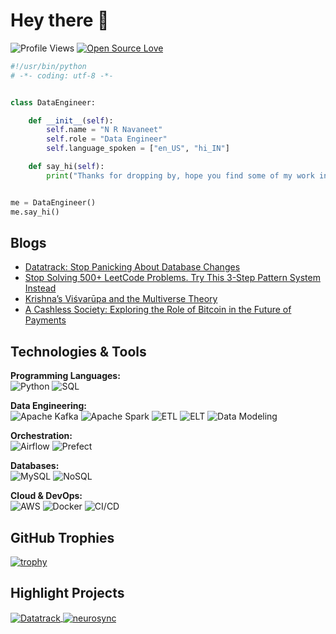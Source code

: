 # Hey there 👋

![Profile Views](https://komarev.com/ghpvc/?username=nrnavaneet&label=Profile%20Views&color=blue&style=flat-square)
[![Open Source Love](https://badges.frapsoft.com/os/v1/open-source.svg?v=102)](https://github.com/ellerbrock/open-source-badge/)

```python
#!/usr/bin/python
# -*- coding: utf-8 -*-


class DataEngineer:

    def __init__(self):
        self.name = "N R Navaneet"
        self.role = "Data Engineer"
        self.language_spoken = ["en_US", "hi_IN"]

    def say_hi(self):
        print("Thanks for dropping by, hope you find some of my work interesting.")


me = DataEngineer()
me.say_hi()
```

## Blogs

- [Datatrack: Stop Panicking About Database Changes](https://medium.com/@navaneetnr/datatrack-stop-panicking-about-database-changes-d7449d1ee529)
- [Stop Solving 500+ LeetCode Problems. Try This 3-Step Pattern System Instead](https://medium.com/@navaneetnr/stop-solving-500-leetcode-problems-try-this-3-step-pattern-system-instead-3c463f8cc602)
- [Krishna’s Viśvarūpa and the Multiverse Theory](https://medium.com/@navaneetnr/krishnas-vi%C5%9Bvar%C5%ABpa-and-the-multiverse-theory-an-ancient-vision-of-infinite-realities-7df103fead68)
- [A Cashless Society: Exploring the Role of Bitcoin in the Future of Payments](https://medium.com/@navaneetnr/a-cashless-society-exploring-the-role-of-bitcoin-in-the-future-of-payments-593669cce190)


## Technologies & Tools

**Programming Languages:**  
![Python](https://img.shields.io/badge/Code-Python-informational?style=flat&logo=python&logoColor=white&color=6aa6f8)
![SQL](https://img.shields.io/badge/Code-SQL-informational?style=flat&logo=sqlite&logoColor=white&color=6aa6f8)

**Data Engineering:**  
![Apache Kafka](https://img.shields.io/badge/Stream-Apache_Kafka-informational?style=flat&logo=apache-kafka&logoColor=white&color=6aa6f8)
![Apache Spark](https://img.shields.io/badge/Compute-Apache_Spark-informational?style=flat&logo=apache-spark&logoColor=white&color=6aa6f8)
![ETL](https://img.shields.io/badge/Process-ETL-informational?style=flat&logo=dataiku&logoColor=white&color=6aa6f8)
![ELT](https://img.shields.io/badge/Process-ELT-informational?style=flat&logo=dataiku&logoColor=white&color=6aa6f8)
![Data Modeling](https://img.shields.io/badge/Modeling-Data_Modeling-informational?style=flat&logo=databricks&logoColor=white&color=6aa6f8)

**Orchestration:**  
![Airflow](https://img.shields.io/badge/Orchestration-Apache_Airflow-informational?style=flat&logo=apache-airflow&logoColor=white&color=6aa6f8)
![Prefect](https://img.shields.io/badge/Orchestration-Prefect-informational?style=flat&logo=prefect&logoColor=white&color=6aa6f8)

**Databases:**  
![MySQL](https://img.shields.io/badge/DB-MySQL-informational?style=flat&logo=mysql&logoColor=white&color=6aa6f8)
![NoSQL](https://img.shields.io/badge/DB-NoSQL-informational?style=flat&logo=mongodb&logoColor=white&color=6aa6f8)

**Cloud & DevOps:**  
![AWS](https://img.shields.io/badge/Cloud-AWS-informational?style=flat&logo=amazon-aws&logoColor=white&color=6aa6f8)
![Docker](https://img.shields.io/badge/DevOps-Docker-informational?style=flat&logo=docker&logoColor=white&color=6aa6f8)
![CI/CD](https://img.shields.io/badge/DevOps-CI%2FCD-informational?style=flat&logo=gitlab&logoColor=white&color=6aa6f8)

<!-- ## &#x1f4c8; GitHub Stats

<a href="https://github.com/nrnavaneet/nrnavaneeta">
  <img align="center" src="https://github-readme-stats.vercel.app/api/top-langs/?username=nrnavaneet&hide=c%2B%2B,c,matlab,assembly&title_color=6aa6f8&text_color=8a919a&icon_color=6aa6f8&bg_color=22272e" alt="Navaneet's GitHub Stats" />
</a>

<a href="https://github.com/nrnavaneet/nrnavaneet">
  <img align="center" src="https://github-readme-stats.vercel.app/api?username=nrnavaneet&show_icons=true&line_height=27&count_private=true&title_color=6aa6f8&text_color=8a919a&icon_color=6aa6f8&bg_color=22272e" alt="Navaneet's GitHub Stats" />
</a> -->

## GitHub Trophies

[![trophy](https://github-profile-trophy.vercel.app/?username=nrnavaneet&theme=nord&column=7)](https://github.com/ryo-ma/github-profile-trophy)

## Highlight Projects

<a href="https://github.com/nrnavaneet/datatrack">
  <img align="center" src="https://github-readme-stats.vercel.app/api/pin/?username=nrnavaneet&repo=datatrack&show_icons=true&line_height=27&title_color=6aa6f8&text_color=8a919a&icon_color=6aa6f8&bg_color=22272e" alt="Datatrack" />
</a>
<a href="https://github.com/nrnavaneet/neurosync">
  <img align="center" src="https://github-readme-stats.vercel.app/api/pin/?username=nrnavaneet&repo=neurosync&show_icons=true&line_height=27&title_color=6aa6f8&text_color=8a919a&icon_color=6aa6f8&bg_color=22272e" alt="neurosync" />
</a>

